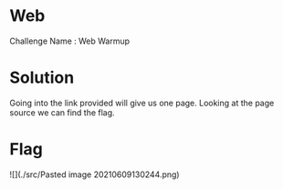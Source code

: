 # Web

Challenge Name : Web Warmup

# Solution

Going into the link provided will give us one page. Looking at the page source we can find the flag.

# Flag

![](./src/Pasted image 20210609130244.png)



